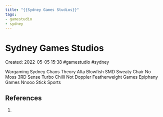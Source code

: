 ```yaml
---
title: "{{Sydney Games Studios}}"
tags:
- gamestudio
- sydney
---
```

# Sydney Games Studios

Created: 2022-05-05 15:38
#gamestudio #sydney

Wargaming Sydney
Chaos Theory
Alta
Blowfish
SMD
Sweaty Chair
No Moss
3RD Sense
Turbo Chilli
Not Doppler
Featherweight Games
Epiphany Games
Nnooo
Stick Sports

## References
1. 

